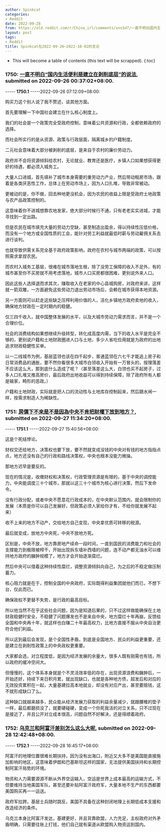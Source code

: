 ```yaml
---
author: Spinkcat
categories:
- Reddit
date: 2022-09-28
from: https://old.reddit.com/r/China_irl/comments/xns5d7/一直不明白国内生活便利是建立在剥削底层的说法/
layout: post
tags:
- Reddit
title: Spinkcat在2022-09-26~2022-10-02的言论
---
```


* This will become a table of contents (this text will be scrapped).
{:toc}

### 1750: [一直不明白“国内生活便利是建立在剥削底层”的说法](https://old.reddit.com/r/China_irl/comments/xns5d7/一直不明白国内生活便利是建立在剥削底层的说法/), submitted on 2022-09-26 00:37:02+08:00.

----- __1750.1__ -----2022-09-26 07:12:09+08:00:

购买力这个别人说了我不赘述，谈其他方面。

首先要理解一下中国社会建立在什么核心制度上。

我们的社会是一个政策完全受政府控制，意味着公共资源和行政，全都依赖政府的选择。

而社会所实行的是从资源、政策与行政层面，隔离城乡的户籍制度。

二元社会意味着大部分被剥削的底层，是来自于农村的廉价劳动力。

政府并不会将资源倾斜给农村，无论就业、教育还是医疗，乡镇人口如果想获得更好的待遇，都必须入城务工。

大量人口进城，首先填补了城市本身需要的重劳动力产业，然后带动租房市场，跟着是各类厌恶性工作，总体上在劳动市场上，因为人口扎堆，导致非常被动。

更被动的是，你不做，回去种地更没机会，因为农民的收益上限是受政府土地政策与农产品政策控制的。

这意味着你不进城想靠农地发家，绝大部分时候行不通，只有老老实实进城，才能寻找到一定出路。

但是农民在城市填充大量的劳动力空缺，甚至制造出盈余，得以持续性压低价格，而没有一个地方或全国性质的工会，能针对劳工利益就最低时薪与劳动雇佣关系去进行谈判。

也就导致供需关系完全基于政府政策影响，政府在农村与城市两端的政策，可以按照需求拿捏农民。

而农村入城务工基层，很难在城市落地生根，除了没劳工保障的收入不足外，有的城市甚至你不买房就不用考虑落地，城市人口买房都很困难，更别说外来人口。

因此这些人选择退而求其次，赚取收入在老家的中心县城购房，对政府来讲，这样就一箭双雕，一方面避免这些劳动力退出劳动市场后，会赖在城市获得本地资源。

另一方面则可以赶走这些缺乏压榨利用价值的人，活化乡镇地方政府卖地的收入，确保地方财政在一定时期内的稳健。

仅三四千收入，就中国整体发展的水平，以及大城市劳动力需求而言，并不是一个合理价位。

社会的消费结构如果想继续升级转型，转化成高度内需，当下的收入水平是完全不够的，更别说户籍和土地财政圈进人口与土地，多少人省吃俭用就是为政府的出地追求财政稳健性买单。

以一二线城市为例，基层蓝领也该在四千起步，普通蓝领在六七千才能追上房子和日常消费品的通胀，要不然你看很多大城市白领收入开始有一万冒头的，按理落差不应该这么大，那到底什么造成了呢？（甚至落差这么大，白领也买不起房子，过多人口扎堆又推高房价，最后政府出地收益可以得到持续保障，除了政府所有人都是输家，畸形的恶政。）

户籍和土地财政，实际就是把人口的流动性与土地库存控制起来，然后跟水闸一样，按需求制造人为稀缺性。

### 1751: [房價下不來是不是因為中央不肯把財權下放到地方？](https://old.reddit.com/r/China_irl/comments/xp5aaq/房價下不來是不是因為中央不肯把財權下放到地方/), submitted on 2022-09-27 11:34:20+08:00.

----- __1751.1__ -----2022-09-27 15:40:56+08:00:

这是个死结悖论。

财权交还给地方，决策权也要下放，要不然就变成没钱的中央对有钱的地方指指点点，地方还没有自己的行政和路线决策权，中央也根本没能力微操。

那地方迟早是要反的。

现在的情况是，收缴财权和决策权，行政管理资源是有限的，基于中央的调控能力，中央能调度三十个城市，那就以这三十个城市为核心进行决策，然后下发命令。

没有行政分配，或者中央不愿意花行政成本的，在中央默认范围内，就会限制你的发展（本质是你可以自己发展好，但政策必须人家给你才有，不给你就发展不起来）

收不上来的地方不动产，交给地方自己变现，中央拿优质可转移的税源。

最后就变成，放地方中央死，中央不放地方死。

区别是，中央不放，地方靠房地产续命一段时间，一直到国民的消费能力和社会的支撑能力到极限被榨干，开始出现拆东墙补西墙的问题，连不动产都无油水可以维持地方政府的臃肿规模了，地方才会开始逐渐腐烂。

然后中央可以借着这种持续性糜烂，调整资源倾斜向自己，为之后的不稳定做压制蓄力。

核心阻力就是在于，控制全国的中央政府，实际既得利益集团就他们而已，不想下台，仅此而已。

确保政权不更替不失势，是行政的最高目标。

所以他当然不在乎这些社会问题，因为是知道后果的，只不过这样做能确保在土地财政稳健时安全，不稳健了问题爆发也不是来自中央，地方糜烂十年再崩，反馈给全国和中央再十年，就这样也白赚二十年最高权力，比地方直接不服从中央自治更符合他们利益。

所以这到最后会发现，是个全国性矛盾，到底是全国地方、民众的利益更重要，还是建立在剥削性政策上的中央政权更重要。

大家都会选，对立程度低，是因为经济发展的余量大，很多人既有刚需也有钱，所以政府的缓冲空间大。

但慢慢的，这个体系本身就是个不灵活效率低的存在，出现资源浪费和臃肿后，一开始还好，持续下来日积月累，就出现缺口，也就是各种地方债，超发后和对应的无效投资累积在一起，大量基建拉高本地就业，却没有对应产出，甚至要赔钱，这不就形成缺口了么。

这种缺口就越来越多，民众能从经济发展力获取的利益余量减少，就跟腰椎的垫子一样，最后都磨损没了，就要硬碰硬，变成一个你死我活的对立关系，只不过现在是接近了，并且公开对立成本很高，问题自然不好解决，还是得顺着政府。

### 1752: [乌克兰和阿富汗差别怎么这么大呢](https://old.reddit.com/r/China_irl/comments/xq2zpz/乌克兰和阿富汗差别怎么这么大呢/), submitted on 2022-09-28 12:42:48+08:00.

----- __1752.1__ -----2022-09-28 16:45:17+08:00:

阿富汗的地理位置很难长期扶持，因为没有出海口，附近又大多不是美国能直接施加影响的地区，这意味着伊朗和巴基斯坦这样的国家，无法提供美国扶持和长期控制阿富汗局势的环境。

物资和人力需要源源不断从外界空运输入，空运是世界上成本最高的运输方式，不但要维持当地美国军队，甚至还要补贴阿富汗政府军，大量本地不生产的东西都要美国购买再一一运送。

政府军拉跨，基层士兵随时跳反，美国不具备在这种封闭地理上长期低成本支援和改造经济的条件。

乌克兰本身比阿富汗发达，基建更好，并且背靠欧盟，人力充足，主权政府对外矛盾明确，只需要往账上打钱，他们自己就有渠道从欧盟购入物资运到国内。

